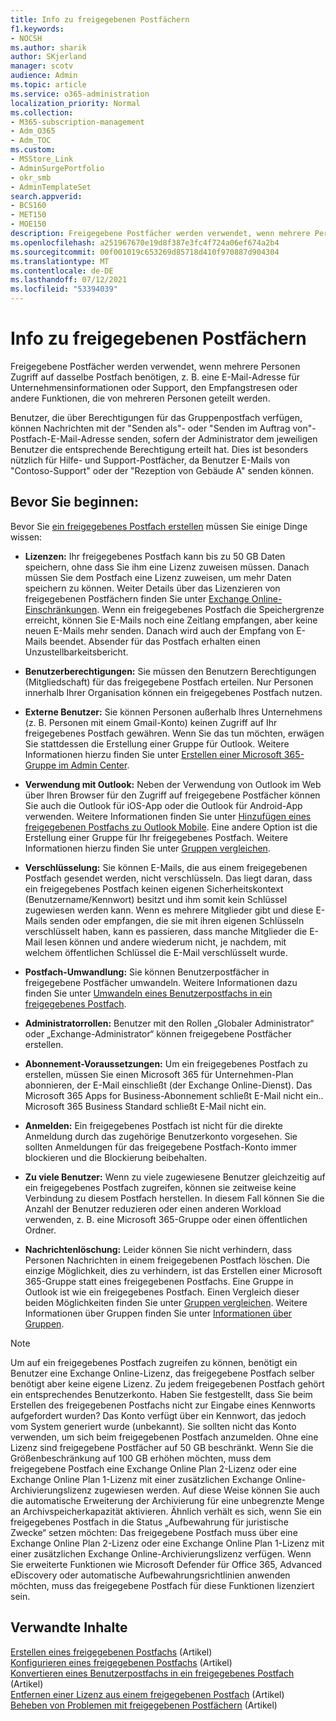 ```yaml
---
title: Info zu freigegebenen Postfächern
f1.keywords:
- NOCSH
ms.author: sharik
author: SKjerland
manager: scotv
audience: Admin
ms.topic: article
ms.service: o365-administration
localization_priority: Normal
ms.collection:
- M365-subscription-management
- Adm_O365
- Adm_TOC
ms.custom:
- MSStore_Link
- AdminSurgePortfolio
- okr_smb
- AdminTemplateSet
search.appverid:
- BCS160
- MET150
- MOE150
description: Freigegebene Postfächer werden verwendet, wenn mehrere Personen Zugriff auf dasselbe Postfach benötigen. Hier erfahren Sie, was Sie wissen müssen, bevor Sie ein freigegebenes Postfach erstellen.
ms.openlocfilehash: a251967670e19d8f387e3fc4f724a06ef674a2b4
ms.sourcegitcommit: 00f001019c653269d85718d410f970887d904304
ms.translationtype: MT
ms.contentlocale: de-DE
ms.lasthandoff: 07/12/2021
ms.locfileid: "53394039"
---
```

# <a name="about-shared-mailboxes"></a>Info zu freigegebenen Postfächern

Freigegebene Postfächer werden verwendet, wenn mehrere Personen Zugriff auf dasselbe Postfach benötigen, z. B. eine E-Mail-Adresse für Unternehmensinformationen oder Support, den Empfangstresen oder andere Funktionen, die von mehreren Personen geteilt werden.

Benutzer, die über Berechtigungen für das Gruppenpostfach verfügen, können Nachrichten mit der "Senden als"- oder "Senden im Auftrag von"-Postfach-E-Mail-Adresse senden, sofern der Administrator dem jeweiligen Benutzer die entsprechende Berechtigung erteilt hat. Dies ist besonders nützlich für Hilfe- und Support-Postfächer, da Benutzer E-Mails von "Contoso-Support" oder der "Rezeption von Gebäude A" senden können.

## <a name="before-you-begin"></a>Bevor Sie beginnen:

Bevor Sie [ein freigegebenes Postfach erstellen](create-a-shared-mailbox.md) müssen Sie einige Dinge wissen:

- **Lizenzen:** Ihr freigegebenes Postfach kann bis zu 50 GB Daten speichern, ohne dass Sie ihm eine Lizenz zuweisen müssen. Danach müssen Sie dem Postfach eine Lizenz zuweisen, um mehr Daten speichern zu können. Weiter Details über das Lizenzieren von freigegebenen Postfächern finden Sie unter [Exchange Online-Einschränkungen](/office365/servicedescriptions/exchange-online-service-description/exchange-online-limits#StorageLimits). Wenn ein freigegebenes Postfach die Speichergrenze erreicht, können Sie E-Mails noch eine Zeitlang empfangen, aber keine neuen E-Mails mehr senden. Danach wird auch der Empfang von E-Mails beendet. Absender für das Postfach erhalten einen Unzustellbarkeitsbericht.

- **Benutzerberechtigungen:** Sie müssen den Benutzern Berechtigungen (Mitgliedschaft) für das freigegebene Postfach erteilen. Nur Personen innerhalb Ihrer Organisation können ein freigegebenes Postfach nutzen.

- **Externe Benutzer:** Sie können Personen außerhalb Ihres Unternehmens (z. B. Personen mit einem Gmail-Konto) keinen Zugriff auf Ihr freigegebenes Postfach gewähren.  Wenn Sie das tun möchten, erwägen Sie stattdessen die Erstellung einer Gruppe für Outlook.  Weitere Informationen hierzu finden Sie unter [Erstellen einer Microsoft 365-Gruppe im Admin Center](../create-groups/create-groups.md). 

- **Verwendung mit Outlook:** Neben der Verwendung von Outlook im Web über Ihren Browser für den Zugriff auf freigegebene Postfächer können Sie auch die Outlook für iOS-App oder die Outlook für Android-App verwenden. Weitere Informationen finden Sie unter [Hinzufügen eines freigegebenen Postfachs zu Outlook Mobile](https://support.microsoft.com/office/f866242c-81b2-472e-8776-6c49c5473c9f). Eine andere Option ist die Erstellung einer Gruppe für Ihr freigegebenes Postfach. Weitere Informationen hierzu finden Sie unter [Gruppen vergleichen](../create-groups/compare-groups.md).

- **Verschlüsselung:** Sie können E-Mails, die aus einem freigegebenen Postfach gesendet werden, nicht verschlüsseln. Das liegt daran, dass ein freigegebenes Postfach keinen eigenen Sicherheitskontext (Benutzername/Kennwort) besitzt und ihm somit kein Schlüssel zugewiesen werden kann. Wenn es mehrere Mitglieder gibt und diese E-Mails senden oder empfangen, die sie mit ihren eigenen Schlüsseln verschlüsselt haben, kann es passieren, dass manche Mitglieder die E-Mail lesen können und andere wiederum nicht, je nachdem, mit welchem öffentlichen Schlüssel die E-Mail verschlüsselt wurde.

- **Postfach-Umwandlung:** Sie können Benutzerpostfächer in freigegebene Postfächer umwandeln. Weitere Informationen dazu finden Sie unter [Umwandeln eines Benutzerpostfachs in ein freigegebenes Postfach](convert-user-mailbox-to-shared-mailbox.md).

- **Administratorrollen:** Benutzer mit den Rollen „Globaler Administrator“ oder „Exchange-Administrator“ können freigegebene Postfächer erstellen.

- **Abonnement-Voraussetzungen:** Um ein freigegebenes Postfach zu erstellen, müssen Sie einen Microsoft 365 für Unternehmen-Plan abonnieren, der E-Mail einschließt (der Exchange Online-Dienst). Das Microsoft 365 Apps for Business-Abonnement schließt E-Mail nicht ein.. Microsoft 365 Business Standard schließt E-Mail nicht ein.

- **Anmelden:** Ein freigegebenes Postfach ist nicht für die direkte Anmeldung durch das zugehörige Benutzerkonto vorgesehen. Sie sollten Anmeldungen für das freigegebene Postfach-Konto immer blockieren und die Blockierung beibehalten.

- **Zu viele Benutzer:** Wenn zu viele zugewiesene Benutzer gleichzeitig auf ein freigegebenes Postfach zugreifen, können sie zeitweise keine Verbindung zu diesem Postfach herstellen. In diesem Fall können Sie die Anzahl der Benutzer reduzieren oder einen anderen Workload verwenden, z. B. eine Microsoft 365-Gruppe oder einen öffentlichen Ordner.

- **Nachrichtenlöschung:** Leider können Sie nicht verhindern, dass Personen Nachrichten in einem freigegebenen Postfach löschen. Die einzige Möglichkeit, dies zu verhindern, ist das Erstellen einer Microsoft 365-Gruppe statt eines freigegebenen Postfachs. Eine Gruppe in Outlook ist wie ein freigegebenes Postfach. Einen Vergleich dieser beiden Möglichkeiten finden Sie unter [Gruppen vergleichen](../create-groups/compare-groups.md). Weitere Informationen über Gruppen finden Sie unter [Informationen über Gruppen](https://support.microsoft.com/office/b565caa1-5c40-40ef-9915-60fdb2d97fa2).


> [!NOTE]
> Um auf ein freigegebenes Postfach zugreifen zu können, benötigt ein Benutzer eine Exchange Online-Lizenz, das freigegebene Postfach selber benötigt aber keine eigene Lizenz. Zu jedem freigegebenen Postfach gehört ein entsprechendes Benutzerkonto. Haben Sie festgestellt, dass Sie beim Erstellen des freigegebenen Postfachs nicht zur Eingabe eines Kennworts aufgefordert wurden? Das Konto verfügt über ein Kennwort, das jedoch vom System generiert wurde (unbekannt). Sie sollten nicht das Konto verwenden, um sich beim freigegebenen Postfach anzumelden. Ohne eine Lizenz sind freigegebene Postfächer auf 50 GB beschränkt. Wenn Sie die Größenbeschränkung auf 100 GB erhöhen möchten, muss dem freigegebene Postfach eine Exchange Online Plan 2-Lizenz oder eine Exchange Online Plan 1-Lizenz mit einer zusätzlichen Exchange Online-Archivierungslizenz zugewiesen werden. Auf diese Weise können Sie auch die automatische Erweiterung der Archivierung für eine unbegrenzte Menge an Archivspeicherkapazität aktivieren. Ähnlich verhält es sich, wenn Sie ein freigegebenes Postfach in die Status „Aufbewahrung für juristische Zwecke“ setzen möchten: Das freigegebene Postfach muss über eine Exchange Online Plan 2-Lizenz oder eine Exchange Online Plan 1-Lizenz mit einer zusätzlichen Exchange Online-Archivierungslizenz verfügen. Wenn Sie erweiterte Funktionen wie Microsoft Defender für Office 365, Advanced eDiscovery oder automatische Aufbewahrungsrichtlinien anwenden möchten, muss das freigegebene Postfach für diese Funktionen lizenziert sein.

## <a name="related-content"></a>Verwandte Inhalte

[Erstellen eines freigegebenen Postfachs](create-a-shared-mailbox.md) (Artikel)\
[Konfigurieren eines freigegebenen Postfachs](configure-a-shared-mailbox.md) (Artikel)\
[Konvertieren eines Benutzerpostfachs in ein freigegebenes Postfach](convert-user-mailbox-to-shared-mailbox.md) (Artikel)\
[Entfernen einer Lizenz aus einem freigegebenen Postfach](remove-license-from-shared-mailbox.md) (Artikel)\
[Beheben von Problemen mit freigegebenen Postfächern](resolve-issues-with-shared-mailboxes.md) (Artikel)